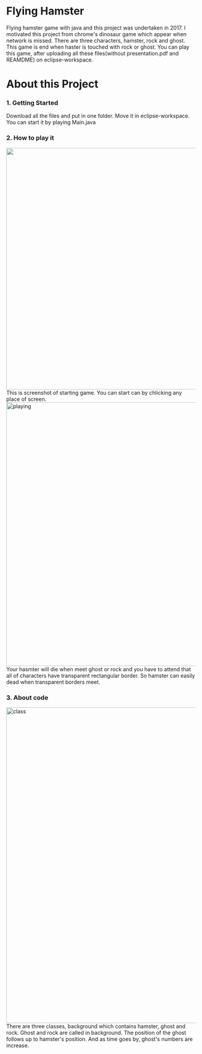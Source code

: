 # Flying Hamster
Flying hamster game with java and this project was undertaken in 2017.
I motivated this project from chrome's dinosaur game which appear when network is missed.
There are three characters, hamster, rock and ghost.
This game is end when haster is touched with rock or ghost.
You can play this game, after uploading all these files(without presentation.pdf and REAMDME) on eclipse-workspace.

# About this Project
### 1. Getting Started
Download all the files and put in one folder. Move it in eclipse-workspace. You can start it by playing Main.java

### 2. How to play it
<img width="642" src="https://user-images.githubusercontent.com/59409892/71641414-fa2f7f00-2cde-11ea-9ee7-f83979fff7ff.png">
This is screenshot of starting game. You can start can by chlicking any place of screen.

<img width="701" alt="playing" src="https://user-images.githubusercontent.com/59409892/71641575-a4a8a180-2ce1-11ea-9a23-58fc868d7056.png">
Your hasmter will die when meet ghost or rock and you have to attend that all of characters have transparent rectangular border. So hamster can easily dead when transparent borders meet.

### 3. About code
<img width="839" alt="class" src="https://user-images.githubusercontent.com/59409892/71642291-6cf32700-2cec-11ea-9145-2a638a02dfdb.png">
There are three classes, background which contains hamster, ghost and rock. Ghost and rock are called in background. The position of the ghost follows up to hamster's position. And as time goes by, ghost's numbers are increase.
